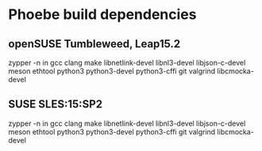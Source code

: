 # Phoebe build dependencies

## openSUSE Tumbleweed, Leap15.2
zypper -n in gcc clang make libnetlink-devel libnl3-devel libjson-c-devel meson ethtool python3 python3-devel python3-cffi git valgrind libcmocka-devel

## SUSE SLES:15:SP2
zypper -n in gcc clang make libnetlink-devel libnl3-devel libjson-c-devel meson ethtool python3 python3-devel python3-cffi git valgrind libcmocka-devel

